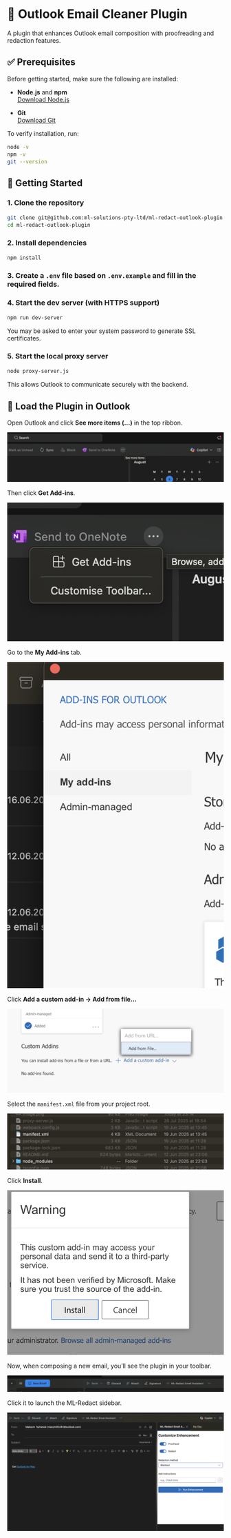 # 📧 Outlook Email Cleaner Plugin

A plugin that enhances Outlook email composition with proofreading and redaction features.

## ✅ Prerequisites

Before getting started, make sure the following are installed:

- **Node.js** and **npm**  
  [Download Node.js](https://nodejs.org)

- **Git**  
  [Download Git](https://git-scm.com)

To verify installation, run:

```bash
node -v
npm -v
git --version
```

## 🚀 Getting Started

### 1. Clone the repository

```bash
git clone git@github.com:ml-solutions-pty-ltd/ml-redact-outlook-plugin.git
cd ml-redact-outlook-plugin
```

### 2. Install dependencies

```bash
npm install
```

### 3. Create a `.env` file based on `.env.example` and fill in the required fields.

### 4. Start the dev server (with HTTPS support)

```bash
npm run dev-server
```

You may be asked to enter your system password to generate SSL certificates.

### 5. Start the local proxy server

```bash
node proxy-server.js
```

This allows Outlook to communicate securely with the backend.

## 📨 Load the Plugin in Outlook

Open Outlook and click **See more items (...)** in the top ribbon.

![Outlook ribbon](assets/readme/image.png)

Then click **Get Add-ins**.

![Get Add-ins](assets/readme/image-1.png)

Go to the **My Add-ins** tab.

![My Add-ins tab](assets/readme/image-2.png)

Click **Add a custom add-in → Add from file...**

![Add from file](assets/readme/image-3.png)

Select the `manifest.xml` file from your project root.

![Select manifest](assets/readme/image-4.png)

Click **Install**.

![Click install](assets/readme/image-5.png)

Now, when composing a new email, you’ll see the plugin in your toolbar.

![Plugin in toolbar](assets/readme/image-6.png)

Click it to launch the ML-Redact sidebar.

![Sidebar open](assets/readme/image-7.png)
